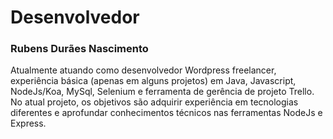 # Desenvolvedor

### Rubens Durães Nascimento

Atualmente atuando como desenvolvedor Wordpress freelancer, experiência básica (apenas em alguns projetos) em Java, Javascript, NodeJs/Koa, MySql, Selenium e ferramenta de gerência de projeto Trello. No atual projeto, os objetivos são adquirir experiência em tecnologias diferentes e aprofundar conhecimentos técnicos nas ferramentas NodeJs e Express.


